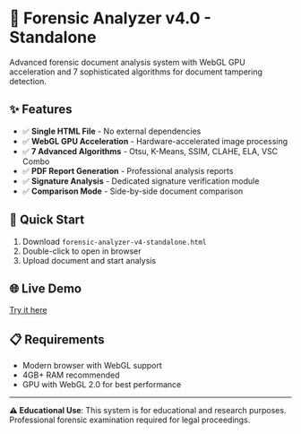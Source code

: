 # 🔬 Forensic Analyzer v4.0 - Standalone

Advanced forensic document analysis system with WebGL GPU acceleration and 7 sophisticated algorithms for document tampering detection.

## ✨ Features
- ✅ **Single HTML File** - No external dependencies
- ✅ **WebGL GPU Acceleration** - Hardware-accelerated image processing
- ✅ **7 Advanced Algorithms** - Otsu, K-Means, SSIM, CLAHE, ELA, VSC Combo
- ✅ **PDF Report Generation** - Professional analysis reports
- ✅ **Signature Analysis** - Dedicated signature verification module
- ✅ **Comparison Mode** - Side-by-side document comparison

## 🚀 Quick Start
1. Download `forensic-analyzer-v4-standalone.html`
2. Double-click to open in browser
3. Upload document and start analysis

## 🌐 Live Demo
[Try it here](https://yourusername.github.io/ForensicAnalyzer/forensic-analyzer-v4-standalone.html)

## 📋 Requirements
- Modern browser with WebGL support
- 4GB+ RAM recommended
- GPU with WebGL 2.0 for best performance

---
**⚠️ Educational Use**: This system is for educational and research purposes. Professional forensic examination required for legal proceedings.